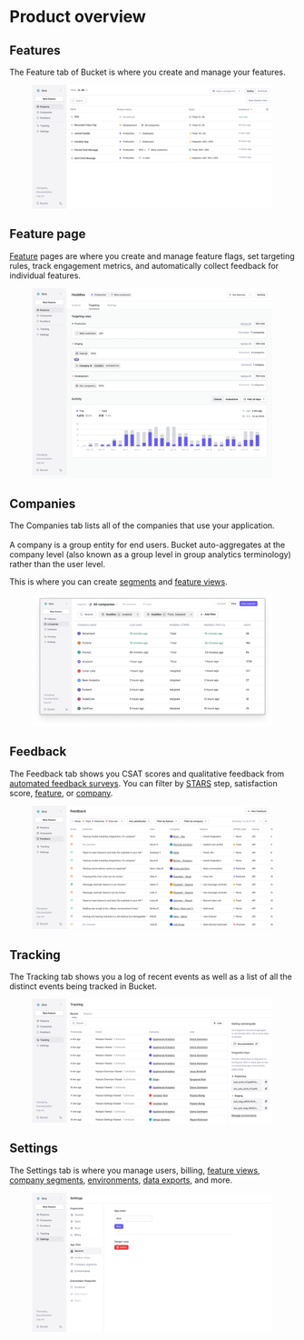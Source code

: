 # Product overview

## Features

The Feature tab of Bucket is where you create and manage your features.

<figure><img src="../.gitbook/assets/Feature Tab-min.png" alt=""><figcaption></figcaption></figure>

## Feature page

[Feature](create-your-first-feature.md) pages are where you create and manage feature flags, set targeting rules, track engagement metrics, and automatically collect feedback for individual features.&#x20;

<figure><img src="../.gitbook/assets/Feature-targeting-rules-v2-min.png" alt=""><figcaption></figcaption></figure>

## Companies

The Companies tab lists all of the companies that use your application. \
\
A company is a group entity for end users. Bucket auto-aggregates at the company level (also known as a group level in group analytics terminology) rather than the user level.

This is where you can create [segments](feature-targeting-rules/creating-segments.md) and [feature views](https://bucket.co/glossary/feature-views).

<figure><img src="../.gitbook/assets/Companies Tab-min.png" alt=""><figcaption></figcaption></figure>

## Feedback

The Feedback tab shows you CSAT scores and qualitative feedback from [automated feedback surveys](feature-analysis/automated-feedback-surveys.md).  You can filter by [STARS](feature-analysis/stars-framework.md) step, satisfaction score, [feature](create-your-first-feature.md), or [company](feature-targeting-rules/creating-segments.md).

<figure><img src="../.gitbook/assets/Feedback Tab V2-min.png" alt=""><figcaption></figcaption></figure>

## Tracking

The Tracking tab shows you a log of recent events as well as a list of all the distinct events being tracked in Bucket.

<figure><img src="../.gitbook/assets/Tracking Tab-min.png" alt=""><figcaption></figcaption></figure>

## Settings

The Settings tab is where you manage users, billing, [feature views](https://bucket.co/glossary/feature-views), [company segments](feature-targeting-rules/creating-segments.md), [environments](feature-targeting-rules/environments.md), [data exports](data-export.md), and more.

<figure><img src="../.gitbook/assets/Setting Tab-min.png" alt=""><figcaption></figcaption></figure>
